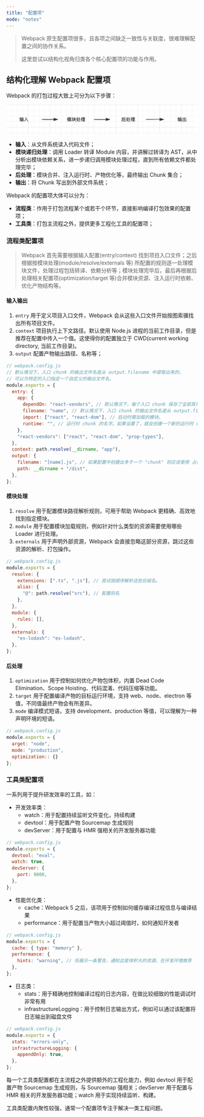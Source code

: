 ```yaml
---
title: "配置项"
mode: "notes"
---
```


> Webpack 原生配置项很多，且各项之间缺乏一致性与关联度，很难理解配置之间的协作关系。
>
> 这里尝试以结构化视角归类各个核心配置项的功能与作用。

## 结构化理解 Webpack 配置项

Webpack 的打包过程大致上可分为以下步骤：

<center><img src="./images/flow.png" width=600 /></center>

- **输入**：从文件系统读入代码文件；
- **模块递归处理**：调用 Loader 转译 Module 内容，并讲解过转译为 AST，从中分析出模块依赖关系，进一步递归调用模块处理过程，直到所有依赖文件都处理完毕；
- **后处理**：模块合并、注入运行时、产物优化等，最终输出 Chunk 集合；
- **输出**：将 Chunk 写出到外部文件系统；

Webpack 的配置项大体可以分为：

- **流程类**：作用于打包流程某个或若干个环节，直接影响编译打包效果的配置项；
- **工具类**：打包主流程之外，提供更多工程化工具的配置项；

### 流程类配置项

> Webpack 首先需要根据输入配置(entry/context) 找到项目入口文件；之后根据按模块处理(module/resolve/externals 等) 所配置的规则逐一处理模块文件，处理过程包括转译、依赖分析等；模块处理完毕后，最后再根据后处理相关配置项(optimization/target 等)合并模块资源、注入运行时依赖、优化产物结构等。

#### 输入输出

1. `entry` 用于定义项目入口文件，Webpack 会从这些入口文件开始按图索骥找出所有项目文件。
2. `context` 项目执行上下文路径。默认使用 Node.js 进程的当前工作目录，但是推荐在配置中传入一个值。这使得你的配置独立于 CWD(current working directory, 当前工作目录)。
3. `output` 配置产物输出路径、名称等；

```js
// webpack.config.js
// 默认情况下，入口 chunk 的输出文件名是从 output.filename 中提取出来的，
// 可以为特定的入口指定一个自定义的输出文件名。
module.exports = {
  entry: {
    app: {
      dependOn: "react-vendors", // 默认情况下，每个入口 chunk 保存了全部其用的模块(modules)。使用 dependOn 选项你可以与另一个入口 chunk 共享模块。app 这个 chunk 就不会包含 react-vendors 拥有的模块了。
      filename: "name", // 默认情况下，入口 chunk 的输出文件名是从 output.filename 中提取出来的，可以为特定的入口指定一个自定义的输出文件名。
      import: ["react", "react-dom"], // 启动时需加载的模块。
      runtime: "", // 运行时 chunk 的名字。如果设置了，就会创建一个新的运行时 chunk。在 webpack 5.43.0 之后可将其设为 false 以避免一个新的运行时 chunk。
    },
    "react-vendors": ["react", "react-dom", "prop-types"],
  },
  context: path.resolve(__dirname, "app"),
  output: {
    filename: "[name].js", // 如果配置中创建出多于一个 "chunk" 则应该使用 占位符 来确保每个文件具有唯一的名称。
    path: __dirname + "/dist",
  },
};
```

#### 模块处理

1. `resolve` 用于配置模块路径解析规则，可用于帮助 Webpack 更精确、高效地找到指定模块。
2. `module` 用于配置模块加载规则，例如针对什么类型的资源需要使用哪些 Loader 进行处理。
3. `externals` 用于声明外部资源，Webpack 会直接忽略这部分资源，跳过这些资源的解析、打包操作。

```js
// webpack.config.js
module.exports = {
  resolve: {
    extensions: [".ts", ".js"], // 尝试按顺序解析这些后缀名。
    alias: {
      "@": path.resolve("src"), // 配置别名
    },
  },
  module: {
    rules: [],
  },
  externals: {
    "es-lodash": "es-lodash",
  },
};
```

#### 后处理

1. `optimization` 用于控制如何优化产物包体积，内置 Dead Code Elimination、Scope Hoisting、代码混淆、代码压缩等功能。
2. `target` 用于配置编译产物的目标运行环境，支持 web、node、electron 等值，不同值最终产物会有所差异。
3. `mode` 编译模式短语，支持 development、production 等值，可以理解为一种声明环境的短语。

```js
// webpack.config.js
module.exports = {
  arget: "node",
  mode: "production",
  optimization:: {}
};
```

### 工具类配置项

一系列用于提升研发效率的工具，如：

- 开发效率类：
  - watch：用于配置持续监听文件变化，持续构建
  - devtool：用于配置产物 Sourcemap 生成规则
  - devServer：用于配置与 HMR 强相关的开发服务器功能

```js
// webpack.config.js
module.exports = {
  devtool: "eval",
  watch: true,
  devServer: {
    port: 9000,
  },
};
```

- 性能优化类：
  - cache：Webpack 5 之后，该项用于控制如何缓存编译过程信息与编译结果
  - performance：用于配置当产物大小超过阈值时，如何通知开发者

```js
// webpack.config.js
module.exports = {
  cache: { type: "memory" },
  performance: {
    hints: "warning", // 将展示一条警告，通知这是体积大的资源。在开发环境推荐
  },
};
```

- 日志类：
  - stats：用于精确地控制编译过程的日志内容，在做比较细致的性能调试时非常有用
  - infrastructureLogging：用于控制日志输出方式，例如可以通过该配置将日志输出到磁盘文件

```js
// webpack.config.js
module.exports = {
  stats: "errors-only",
  infrastructureLogging: {
    appendOnly: true,
  },
};
```

每一个工具类配置都在主流程之外提供额外的工程化能力，例如 devtool 用于配置产物 Sourcemap 生成规则，与 Sourcemap 强相关；devServer 用于配置与 HMR 相关的开发服务器功能；watch 用于实现持续监听、构建。

工具类配置内聚性较强，通常一个配置项专注于解决一类工程问题。
